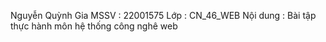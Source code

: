 Nguyễn Quỳnh Gia
MSSV : 22001575
Lớp : CN_46_WEB
Nội dung : Bài tập thực hành môn hệ thống công nghê web
